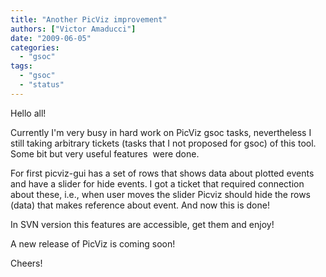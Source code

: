 ```yaml
---
title: "Another PicViz improvement"
authors: ["Victor Amaducci"]
date: "2009-06-05"
categories: 
  - "gsoc"
tags: 
  - "gsoc"
  - "status"
---
```


Hello all!

Currently I'm very busy in hard work on PicViz gsoc tasks, nevertheless I still taking arbitrary tickets (tasks that I not proposed for gsoc) of this tool. Some bit but very useful features  were done.  

For first picviz-gui has a set of rows that shows data about plotted events and have a slider for hide events. I got a ticket that required connection about these, i.e., when user moves the slider Picviz should hide the rows (data) that makes reference about event. And now this is done!  

In SVN version this features are accessible, get them and enjoy!  

A new release of PicViz is coming soon!  

Cheers!
